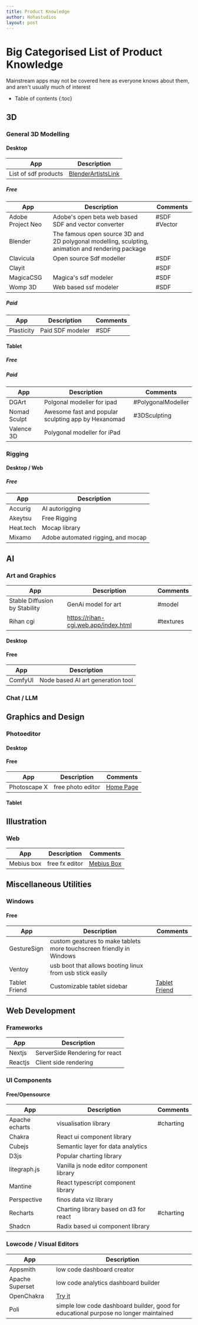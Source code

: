 ```yaml
---
title: Product Knowledge
author: Hohastudios
layout: post
---
```



# Big Categorised List of Product Knowledge
Mainstream apps may not be covered here as everyone knows about them, and aren't usually much of interest

* Table of contents
{:toc}

## 3D

### General 3D Modelling
#### Desktop

|App| Description|
|---|---|
|List of sdf products | [BlenderArtistsLink](https://blenderartists.org/t/the-big-magicacsg-and-sdf-modeling-thread/1293075/1)|

##### Free

|App| Description|Comments|
|---|---|---|
|Adobe Project Neo | Adobe's open beta web based SDF and vector converter | #SDF #Vector|
|Blender | The famous open source 3D and 2D polygonal modelling, sculpting, animation and rendering package |
|Clavicula | Open source Sdf modeller | #SDF |
|Clayit | | #SDF |
|MagicaCSG | Magica's sdf modeler | #SDF |
|Womp 3D | Web based ssf modeler | #SDF |


##### Paid

|App| Description|Comments|
|---|---|---|
|Plasticity | Paid SDF modeler | #SDF |

#### Tablet

##### Free


##### Paid

|App| Description|Comments|
|---|---|---|
|DGArt | Polgonal modeller for ipad | #PolygonalModeller||
|Nomad Sculpt | Awesome fast and popular sculpting app by Hexanomad| #3DSculpting|
|Valence 3D | Polygonal modeller for iPad||

### Rigging

#### Desktop / Web
##### Free

|App| Description|
|---|---|
|Accurig | AI autorigging |
|Akeytsu | Free Rigging |
|Heat.tech | Mocap library |
|Mixamo | Adobe automated rigging, and mocap |


## AI

### Art and Graphics

|App| Description|Comments|
|---|---|---|
|Stable Diffusion by Stability | GenAi model for art | #model|
|Rihan cgi| https://rihan-cgi.web.app/index.html | #textures |
	
#### Desktop

#### Free

|App| Description|
|---|---|
|ComfyUI | Node based AI art generation tool |
    

### Chat / LLM

## Graphics and Design

### Photoeditor

#### Desktop

#### Free

|App| Description|Comments|
|---|---|---|
| Photoscape X| free photo editor| [Home Page](http://x.photoscape.org)|

#### Tablet

## Illustration

### Web

|App| Description|Comments|
|---|---|---|
| Mebius box | free fx editor | [Mebius Box](https://mebiusbox.github.io/contents/EffectTextureMaker/)|


## Miscellaneous Utilities

### Windows

#### Free

|App| Description|Comments|
|---|---|---|
|GestureSign | custom geatures to make tablets more touchscreen friendly in Windows ||
|Ventoy | usb boot that allows booting linux from usb stick easily ||
|Tablet Friend | Customizable tablet sidebar | [Tablet Friend](https://github.com/Martenfur/TabletFriend)|

## Web Development

### Frameworks

|App| Description|
|---|---|
|Nextjs | ServerSide Rendering for react |
|Reactjs | Client side rendering |


### UI Components

#### Free/Opensource

|App| Description|Comments|
|---|---|---|
|Apache echarts | visualisation library | #charting|
|Chakra | React ui component library | |
|Cubejs | Semantic layer for data analytics | |
|D3js | Popular charting library ||
|litegraph.js | Vanilla js node editor component library ||
|Mantine | React typescript component library ||
|Perspective | finos data viz library||
|Recharts | Charting library based on d3 for react |#charting |
|Shadcn| Radix based ui component library ||



### Lowcode / Visual Editors

|App| Description|
|---|---|
|Appsmith | low code dashboard creator |
|Apache Superset | low code analytics dashboard builder |
|OpenChakra | [Try it](https://v1.openchakra.app/) |
|Poli | simple low code dashboard builder, good for educational purpose no longer maintained |
